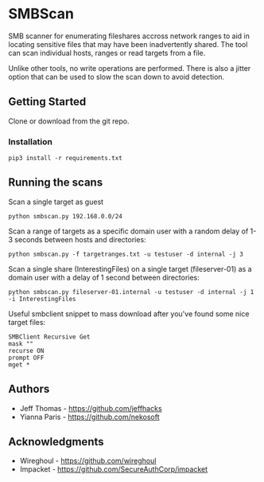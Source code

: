 # SMBScan
SMB scanner for enumerating fileshares accross network ranges to aid in locating sensitive files that may have been inadvertently shared.
The tool can scan individual hosts, ranges or read targets from a file.

Unlike other tools, no write operations are performed. There is also a jitter option that can be used to slow the scan down to avoid detection.

## Getting Started

Clone or download from the git repo.

### Installation
```python3
pip3 install -r requirements.txt
```

## Running the scans
Scan a single target as guest
```
python smbscan.py 192.168.0.0/24
```

Scan a range of targets as a specific domain user with a random delay of 1-3 seconds between hosts and directories:
```
python smbscan.py -f targetranges.txt -u testuser -d internal -j 3
```

Scan a single share (InterestingFiles) on a single target (fileserver-01) as a domain user with a delay of 1 second between directories:
```
python smbscan.py fileserver-01.internal -u testuser -d internal -j 1 -i InterestingFiles
```

Useful smbclient snippet to mass download after you've found some nice target files:
```
SMBClient Recursive Get
mask ""
recurse ON
prompt OFF
mget *
```

## Authors
* Jeff Thomas - https://github.com/jeffhacks
* Yianna Paris - https://github.com/nekosoft

## Acknowledgments
* Wireghoul - https://github.com/wireghoul
* Impacket - https://github.com/SecureAuthCorp/impacket
